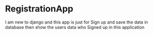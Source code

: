 # RegistrationApp

I am new to django and this app is just for Sign up and save the data in database then show the users data who Signed up in this application
